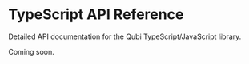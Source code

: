 # TypeScript API Reference

Detailed API documentation for the Qubi TypeScript/JavaScript library.

Coming soon.